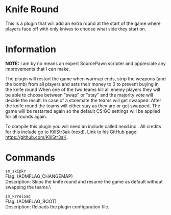 # Knife Round
This is a plugin that will add an extra round at the start of the game where players face off with only knives to choose what side they start on.

# Information
**NOTE:** I am by no means an expert SourcePawn scripter and appreciate any improvements that I can make.

The plugin will restart the game when warmup ends, strip the weapons (and the bomb) from all players and sets their money to 0 to prevent buying in the knife round
When one of the two teams kill all enemy players they will be able to choose between "swap" or "stay" and the majority vote will decide the result. In case of a stalemate the teams will get swapped. After the knife round the teams will either stay as they are or get swapped. The game will be restarted again so the default CS:GO settings will be applied for all rounds again.

To compile this plugin you will need an include called nexd.inc . All credits for this include go to KillStr3ak (nexd). Link to his GitHub page: https://github.com/KillStr3aK.

# Commands
`sm_skipkr`\
Flag: (ADMFLAG_CHANGEMAP)\
Description: Skips the knife round and resume the game as default without swapping the teams.\

`sm_krreload`\
Flag: (ADMFLAG_ROOT)\
Description: Reloads the plugin configuration file.